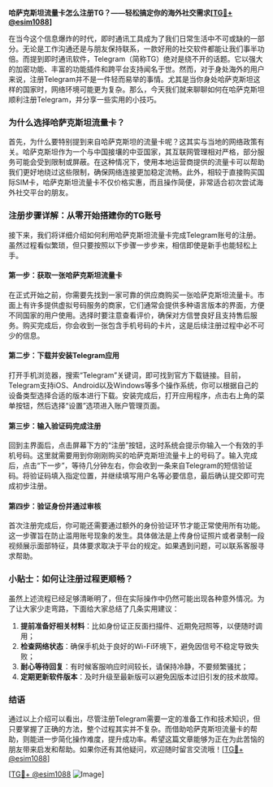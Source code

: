 **哈萨克斯坦流量卡怎么注册TG？——轻松搞定你的海外社交需求[[TG💪+ @esim1088](https://t.me/s/esim1088)]**

在当今这个信息爆炸的时代，即时通讯工具成为了我们日常生活中不可或缺的一部分。无论是工作沟通还是与朋友保持联系，一款好用的社交软件都能让我们事半功倍。而提到即时通讯软件，Telegram（简称TG）绝对是绕不开的话题。它以强大的加密功能、丰富的功能插件和跨平台支持闻名于世。然而，对于身处海外的用户来说，注册Telegram并不是一件轻而易举的事情。尤其是当你身处哈萨克斯坦这样的国家时，网络环境可能更为复杂。那么，今天我们就来聊聊如何在哈萨克斯坦顺利注册Telegram，并分享一些实用的小技巧。

### **为什么选择哈萨克斯坦流量卡？**

首先，为什么要特别提到来自哈萨克斯坦的流量卡呢？这其实与当地的网络政策有关。哈萨克斯坦作为一个与中国接壤的中亚国家，其互联网管理相对严格，部分服务可能会受到限制或屏蔽。在这种情况下，使用本地运营商提供的流量卡可以帮助我们更好地绕过这些限制，确保网络连接更加稳定流畅。此外，相较于直接购买国际SIM卡，哈萨克斯坦流量卡不仅价格实惠，而且操作简便，非常适合初次尝试海外社交平台的朋友。

### **注册步骤详解：从零开始搭建你的TG账号**

接下来，我们将详细介绍如何利用哈萨克斯坦流量卡完成Telegram账号的注册。虽然过程看似繁琐，但只要按照以下步骤一步步来，相信即使是新手也能轻松上手。

#### **第一步：获取一张哈萨克斯坦流量卡**
在正式开始之前，你需要先找到一家可靠的供应商购买一张哈萨克斯坦流量卡。市面上有许多提供虚拟号码服务的商家，它们通常会提供多种语言版本的界面，方便不同国家的用户使用。选择时要注意查看评价，确保对方信誉良好且支持售后服务。购买完成后，你会收到一张包含手机号码的卡片，这是后续注册过程中必不可少的信息。

#### **第二步：下载并安装Telegram应用**
打开手机浏览器，搜索“Telegram”关键词，即可找到官方下载链接。目前，Telegram支持iOS、Android以及Windows等多个操作系统，你可以根据自己的设备类型选择合适的版本进行下载。安装完成后，打开应用程序，点击右上角的菜单按钮，然后选择“设置”选项进入账户管理页面。

#### **第三步：输入验证码完成注册**
回到主界面后，点击屏幕下方的“注册”按钮，这时系统会提示你输入一个有效的手机号码。这里就需要用到你刚刚购买的哈萨克斯坦流量卡上的号码了。输入完成后，点击“下一步”，等待几分钟左右，你会收到一条来自Telegram的短信验证码。将验证码填入指定位置，并继续填写用户名等必要信息，最后确认提交即可完成初步注册。

#### **第四步：验证身份并通过审核**
首次注册完成后，你可能还需要通过额外的身份验证环节才能正常使用所有功能。这一步骤旨在防止滥用账号现象的发生。具体做法是上传身份证照片或者录制一段视频展示面部特征，具体要求取决于平台的规定。如果遇到问题，可以联系客服寻求帮助。

### **小贴士：如何让注册过程更顺畅？**

虽然上述流程已经足够清晰明了，但在实际操作中仍然可能出现各种意外情况。为了让大家少走弯路，下面给大家总结了几条实用建议：

1. **提前准备好相关材料**：比如身份证正反面扫描件、近期免冠照等，以便随时调用；
2. **检查网络状态**：确保手机处于良好的Wi-Fi环境下，避免因信号不稳定导致失败；
3. **耐心等待回复**：有时候客服响应时间较长，请保持冷静，不要频繁骚扰；
4. **定期更新软件版本**：及时升级至最新版可以避免因版本过旧引发的技术故障。

### **结语**

通过以上介绍可以看出，尽管注册Telegram需要一定的准备工作和技术知识，但只要掌握了正确的方法，整个过程其实并不复杂。而借助哈萨克斯坦流量卡的帮助，则能进一步简化操作难度，提升成功率。希望这篇文章能够为正在为此苦恼的朋友带来启发和帮助。如果你还有其他疑问，欢迎随时留言交流哦！[[TG💪+ @esim1088](https://t.me/s/esim1088)]

[[TG💪+ @esim1088](https://t.me/s/esim1088) ![Image](https://i.postimg.cc/4NQfJmqS/Snipaste-2025-05-13-00-14-12.png)]